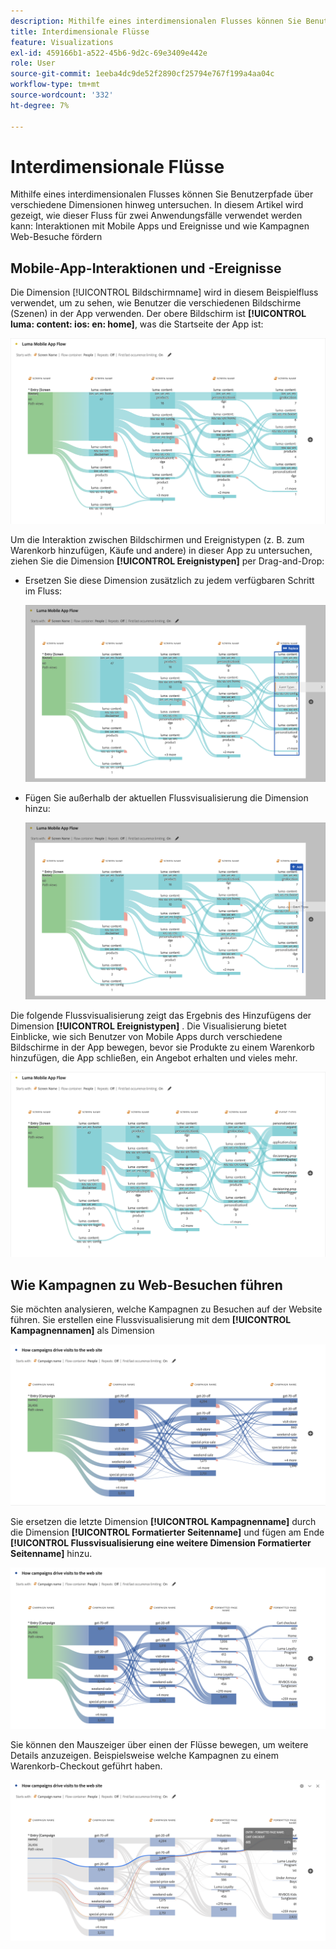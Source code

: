 ```yaml
---
description: Mithilfe eines interdimensionalen Flusses können Sie Benutzerpfade über verschiedene Dimensionen hinweg untersuchen.
title: Interdimensionale Flüsse
feature: Visualizations
exl-id: 459166b1-a522-45b6-9d2c-69e3409e442e
role: User
source-git-commit: 1eeba4dc9de52f2890cf25794e767f199a4aa04c
workflow-type: tm+mt
source-wordcount: '332'
ht-degree: 7%

---
```


# Interdimensionale Flüsse

Mithilfe eines interdimensionalen Flusses können Sie Benutzerpfade über verschiedene Dimensionen hinweg untersuchen. In diesem Artikel wird gezeigt, wie dieser Fluss für zwei Anwendungsfälle verwendet werden kann: Interaktionen mit Mobile Apps und Ereignisse und wie Kampagnen Web-Besuche fördern

<!--
A dimension label at the top of each Flow column makes using multiple dimensions in a flow visualization more intuitive:

![An intero-dimensional flow highlighting multiple dimensions including Product, Page, OS version, and Time Spent.](assets/flow.png)
-->

## Mobile-App-Interaktionen und -Ereignisse

Die Dimension [!UICONTROL Bildschirmname] wird in diesem Beispielfluss verwendet, um zu sehen, wie Benutzer die verschiedenen Bildschirme (Szenen) in der App verwenden. Der obere Bildschirm ist **[!UICONTROL luma: content: ios: en: home]**, was die Startseite der App ist:

![Ein Fluss, der das hinzugefügte Element anzeigt.](assets/flowapp.png)

Um die Interaktion zwischen Bildschirmen und Ereignistypen (z. B. zum Warenkorb hinzufügen, Käufe und andere) in dieser App zu untersuchen, ziehen Sie die Dimension **[!UICONTROL Ereignistypen]** per Drag-and-Drop:

* Ersetzen Sie diese Dimension zusätzlich zu jedem verfügbaren Schritt im Fluss:

  ![Ein Fluss, der die Seitendimension anzeigt, die in mehrere Bereiche gezogen wurde.](assets/flowapp-replace.png)

* Fügen Sie außerhalb der aktuellen Flussvisualisierung die Dimension hinzu:

  ![Ein Fluss, der die Seitendimension zeigt, die an den Leerraum am Ende gezogen wurde.](assets/flowapp-add.png)

Die folgende Flussvisualisierung zeigt das Ergebnis des Hinzufügens der Dimension **[!UICONTROL Ereignistypen]** . Die Visualisierung bietet Einblicke, wie sich Benutzer von Mobile Apps durch verschiedene Bildschirme in der App bewegen, bevor sie Produkte zu einem Warenkorb hinzufügen, die App schließen, ein Angebot erhalten und vieles mehr.

![Ein Fluss, der die Ergebnisse der Seitendimension oben in der Liste anzeigt.](assets/flowapp-result.png)

## Wie Kampagnen zu Web-Besuchen führen

Sie möchten analysieren, welche Kampagnen zu Besuchen auf der Website führen. Sie erstellen eine Flussvisualisierung mit dem **[!UICONTROL Kampagnennamen]** als Dimension

![Dimension Fluss-Web-Kampagnenname ](assets/flowweb.png)

Sie ersetzen die letzte Dimension **[!UICONTROL Kampagnenname]** durch die Dimension **[!UICONTROL Formatierter Seitenname]** und fügen am Ende **[!UICONTROL Flussvisualisierung eine weitere Dimension Formatierter Seitenname]** hinzu.

![Fluss-Web-Kampagnenname und Web-Seiten-Dimension](assets/flowweb-replace.png)

Sie können den Mauszeiger über einen der Flüsse bewegen, um weitere Details anzuzeigen. Beispielsweise welche Kampagnen zu einem Warenkorb-Checkout geführt haben.

![Fluss-Web-Kampagnenname und -Web-Seiten-Dimension-Mauszeiger](assets/flowweb-hover.png)

